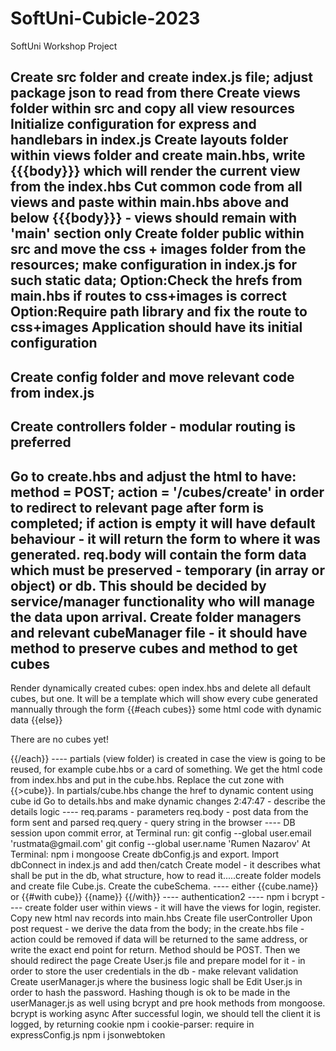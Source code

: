 # SoftUni-Cubicle-2023
SoftUni Workshop Project

Create src folder and create index.js file; adjust package json to read from there
Create views folder within src and copy all view resources
Initialize configuration for express and handlebars in index.js
Create layouts folder within views folder and create main.hbs, write {{{body}}} which will render the current view from the index.hbs
Cut common code from all views and paste within main.hbs above and below {{{body}}} - views should remain with 'main' section only
Create folder public within src and move the css + images folder from the resources; make configuration in index.js for such static data; 
Option:Check the hrefs from main.hbs if routes to css+images is correct
Option:Require path library and fix the route to css+images
Application should have its initial configuration
----------
Create config folder and move relevant code from index.js
-----
Create controllers folder - modular routing is preferred
---
Go to create.hbs and adjust the html to have: method = POST; action = '/cubes/create' in order to redirect to relevant  page after form is completed; if action is empty it will have default behaviour - it will return the form to where it was generated. req.body will contain the form data which must be preserved - temporary (in array or object) or db. This should be decided by service/manager functionality who will manage the data upon arrival.
Create folder managers and relevant cubeManager file - it should have method to preserve cubes and method to get cubes
----
Render dynamically created cubes: open index.hbs and delete all default cubes, but one. It will be a template which will show every cube generated mannually through the form  {{#each cubes}}
    some html code with dynamic data
  {{else}}
  <p>There are no cubes yet!</p>
  {{/each}}
----
partials (view folder) is created in case the view is going to be reused, for example cube.hbs or a card of something. We get the html code from index.hbs and put in the cube.hbs. Replace the cut zone with {{>cube}}. In partials/cube.hbs change the href to dynamic content using cube id
Go to details.hbs and make dynamic changes
2:47:47 - describe the details logic
----
req.params - parameters
req.body - post data from the form sent and parsed
req.query - query string in the browser
----
DB session
upon commit error, at Terminal run:
git config --global user.email 'rustmata@gmail.com'
git config --global user.name 'Rumen Nazarov'
At Terminal:
npm i mongoose
Create dbConfig.js and export. Import dbConnect in index.js and add then/catch
Create model - it describes what shall be put in the db, what structure, how to read it.....create folder models and create file Cube.js. Create the cubeSchema.
----
either {{cube.name}}
or 
{{#with cube}}
{{name}}
{{/with}}
----
authentication2
----
npm i bcrypt
----
create folder user within views - it will have the views for login, register. Copy new html nav records into main.hbs
Create file userController
Upon post request - we derive the data from the body; in the create.hbs file - action could be removed if data will be returned to the same address, or write the exact end point for return. Method should be POST. Then we should redirect the page
Create User.js file and prepare model for it - in order to store the user credentials in the db - make relevant validation
Create userManager.js where the business logic shall be
Edit User.js in order to hash the password. Hashing though is ok to be made in the userManager.js as well using bcrypt and pre hook methods from mongoose. bcrypt is working async
After successful login, we should tell the client it is logged, by returning cookie
npm i cookie-parser: require in expressConfig.js
npm i jsonwebtoken








